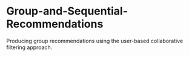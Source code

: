 # Group-and-Sequential-Recommendations
Producing group recommendations using the user-based collaborative filtering approach.
